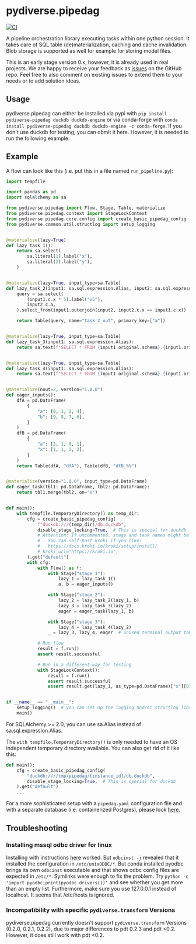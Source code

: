# pydiverse.pipedag

[![CI](https://github.com/pydiverse/pydiverse.pipedag/actions/workflows/tests.yml/badge.svg)](https://github.com/pydiverse/pydiverse.pipedag/actions/workflows/tests.yml)

A pipeline orchestration library executing tasks within one python session. It takes care of SQL table
(de)materialization, caching and cache invalidation. Blob storage is supported as well for example
for storing model files.

This is an early stage version 0.x, however, it is already used in real projects. We are happy to receive your
feedback as [issues](https://github.com/pydiverse/pydiverse.pipedag/issues) on the GitHub repo. Feel free to also
comment on existing issues to extend them to your needs or to add solution ideas.

## Usage

pydiverse.pipedag can either be installed via pypi with `pip install pydiverse-pipedag duckdb duckdb-engine` or via
conda-forge with `conda install pydiverse-pipedag duckdb duckdb-engine -c conda-forge`. If you don't use duckdb for
testing, you can obmit it here. However, it is needed to run the following example.

## Example

A flow can look like this (i.e. put this in a file named `run_pipeline.py`):

```python
import tempfile

import pandas as pd
import sqlalchemy as sa

from pydiverse.pipedag import Flow, Stage, Table, materialize
from pydiverse.pipedag.context import StageLockContext
from pydiverse.pipedag.core.config import create_basic_pipedag_config
from pydiverse.common.util.structlog import setup_logging


@materialize(lazy=True)
def lazy_task_1():
    return sa.select(
        sa.literal(1).label("x"),
        sa.literal(2).label("y"),
    )


@materialize(lazy=True, input_type=sa.Table)
def lazy_task_2(input1: sa.sql.expression.Alias, input2: sa.sql.expression.Alias):
    query = sa.select(
        (input1.c.x * 5).label("x5"),
        input2.c.a,
    ).select_from(input1.outerjoin(input2, input2.c.x == input1.c.x))

    return Table(query, name="task_2_out", primary_key=["a"])


@materialize(lazy=True, input_type=sa.Table)
def lazy_task_3(input1: sa.sql.expression.Alias):
    return sa.text(f"SELECT * FROM {input1.original.schema}.{input1.original.name}")


@materialize(lazy=True, input_type=sa.Table)
def lazy_task_4(input1: sa.sql.expression.Alias):
    return sa.text(f"SELECT * FROM {input1.original.schema}.{input1.original.name}")


@materialize(nout=2, version="1.0.0")
def eager_inputs():
    dfA = pd.DataFrame(
        {
            "a": [0, 1, 2, 4],
            "b": [9, 8, 7, 6],
        }
    )
    dfB = pd.DataFrame(
        {
            "a": [2, 1, 0, 1],
            "x": [1, 1, 2, 2],
        }
    )
    return Table(dfA, "dfA"), Table(dfB, "dfB_%%")


@materialize(version="1.0.0", input_type=pd.DataFrame)
def eager_task(tbl1: pd.DataFrame, tbl2: pd.DataFrame):
    return tbl1.merge(tbl2, on="x")


def main():
    with tempfile.TemporaryDirectory() as temp_dir:
        cfg = create_basic_pipedag_config(
            f"duckdb:///{temp_dir}/db.duckdb",
            disable_stage_locking=True,  # This is special for duckdb
            # Attention: If uncommented, stage and task names might be sent to the following URL.
            #   You can self-host kroki if you like:
            #   https://docs.kroki.io/kroki/setup/install/
            # kroki_url="https://kroki.io",
        ).get("default")
        with cfg:
            with Flow() as f:
                with Stage("stage_1"):
                    lazy_1 = lazy_task_1()
                    a, b = eager_inputs()

                with Stage("stage_2"):
                    lazy_2 = lazy_task_2(lazy_1, b)
                    lazy_3 = lazy_task_3(lazy_2)
                    eager = eager_task(lazy_1, b)

                with Stage("stage_3"):
                    lazy_4 = lazy_task_4(lazy_2)
                _ = lazy_3, lazy_4, eager  # unused terminal output tables

            # Run flow
            result = f.run()
            assert result.successful

            # Run in a different way for testing
            with StageLockContext():
                result = f.run()
                assert result.successful
                assert result.get(lazy_1, as_type=pd.DataFrame)["x"][0] == 1


if __name__ == "__main__":
    setup_logging()  # you can set up the logging and/or structlog libraries as you wish
    main()
```
For SQLAlchemy >= 2.0, you can use sa.Alias instead of sa.sql.expression.Alias.

The `with tempfile.TemporaryDirectory()` is only needed to have an OS independent temporary directory available.
You can also get rid of it like this:

```python
def main():
    cfg = create_basic_pipedag_config(
        "duckdb:////tmp/pipedag/{instance_id}/db.duckdb",
        disable_stage_locking=True,  # This is special for duckdb
    ).get("default")
    ...
```

For a more sophisticated setup with a `pipedag.yaml` configuration file and with a separate database
(i.e. containerized Postgres), please look [here](https://pydiversepipedag.readthedocs.io/en/latest/database_testing.html).

## Troubleshooting

### Installing mssql odbc driver for linux

Installing with
instructions [here](https://docs.microsoft.com/en-us/sql/connect/odbc/linux-mac/installing-the-microsoft-odbc-driver-for-sql-server)
worked.
But `odbcinst -j` revealed that it installed the configuration in `/etc/unixODBC/*`. But conda installed pyodbc brings
its own `odbcinst` executable and that shows odbc config files are expected in `/etc/*`. Symlinks were enough to fix the
problem. Try `python -c 'import pyodbc;print(pyodbc.drivers())'` and see whether you get more than an empty list.
Furthermore, make sure you use 127.0.0.1 instead of localhost. It seems that /etc/hosts is ignored.

### Incompatibility with specific `pydiverse.transform` Versions

pydiverse.pipedag currently doesn't support `pydiverse.transform` Versions (0.2.0, 0.2.1, 0.2.2), due to major
differences to pdt 0.2.3 and pdt <0.2.
However, it does still work with pdt <0.2.
